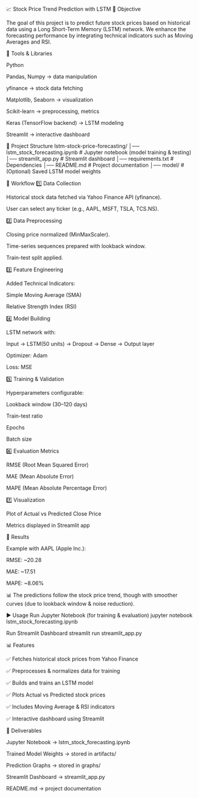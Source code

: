 
📈 Stock Price Trend Prediction with LSTM
🔹 Objective

The goal of this project is to predict future stock prices based on historical data using a Long Short-Term Memory (LSTM) network. We enhance the forecasting performance by integrating technical indicators such as Moving Averages and RSI.

🔹 Tools & Libraries

Python

Pandas, Numpy → data manipulation

yfinance → stock data fetching

Matplotlib, Seaborn → visualization

Scikit-learn → preprocessing, metrics

Keras (TensorFlow backend) → LSTM modeling

Streamlit → interactive dashboard

📂 Project Structure
lstm-stock-price-forecasting/
│── lstm_stock_forecasting.ipynb   # Jupyter notebook (model training & testing)
│── streamlit_app.py               # Streamlit dashboard
│── requirements.txt               # Dependencies
│── README.md                      # Project documentation
│── model/                         # (Optional) Saved LSTM model weights

🔹 Workflow
1️⃣ Data Collection

Historical stock data fetched via Yahoo Finance API (yfinance).

User can select any ticker (e.g., AAPL, MSFT, TSLA, TCS.NS).

2️⃣ Data Preprocessing

Closing price normalized (MinMaxScaler).

Time-series sequences prepared with lookback window.

Train-test split applied.

3️⃣ Feature Engineering

Added Technical Indicators:

Simple Moving Average (SMA)

Relative Strength Index (RSI)

4️⃣ Model Building

LSTM network with:

Input → LSTM(50 units) → Dropout → Dense → Output layer

Optimizer: Adam

Loss: MSE

5️⃣ Training & Validation

Hyperparameters configurable:

Lookback window (30–120 days)

Train-test ratio

Epochs

Batch size

6️⃣ Evaluation Metrics

RMSE (Root Mean Squared Error)

MAE (Mean Absolute Error)

MAPE (Mean Absolute Percentage Error)

7️⃣ Visualization

Plot of Actual vs Predicted Close Price

Metrics displayed in Streamlit app

🔹 Results

Example with AAPL (Apple Inc.):

RMSE: ~20.28

MAE: ~17.51

MAPE: ~8.06%

📊 The predictions follow the stock price trend, though with smoother curves (due to lookback window & noise reduction).

▶️ Usage
Run Jupyter Notebook (for training & evaluation)
jupyter notebook lstm_stock_forecasting.ipynb

Run Streamlit Dashboard
streamlit run streamlit_app.py

📊 Features

✅ Fetches historical stock prices from Yahoo Finance

✅ Preprocesses & normalizes data for training

✅ Builds and trains an LSTM model

✅ Plots Actual vs Predicted stock prices

✅ Includes Moving Average & RSI indicators

✅ Interactive dashboard using Streamlit

🔹 Deliverables

Jupyter Notebook → lstm_stock_forecasting.ipynb

Trained Model Weights → stored in artifacts/

Prediction Graphs → stored in graphs/

Streamlit Dashboard → streamlit_app.py

README.md → project documentation
